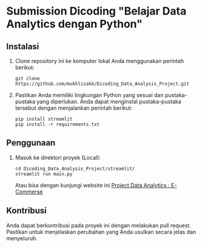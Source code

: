 # Submission Dicoding "Belajar Data Analytics dengan Python"

## Instalasi

1. Clone repository ini ke komputer lokal Anda menggunakan perintah berikut:

   ```shell
   git clone https://github.com/mukhlisakb/Dicoding_Data_Analysis_Project.git
   ```

2. Pastikan Anda memiliki lingkungan Python yang sesuai dan pustaka-pustaka yang diperlukan. Anda dapat menginstal pustaka-pustaka tersebut dengan menjalankan perintah berikut:

    ```shell
    pip install streamlit
    pip install -r requirements.txt
    ```

## Penggunaan
1. Masuk ke direktori proyek (Local):

    ```shell
    cd Dicoding_Data_Analysis_Project/streamlit/
    streamlit run main.py
    ```
    Atau bisa dengan kunjungi website ini [Project Data Analytics : E-Commerse ](https://customer-data-analytics-mukhlis.streamlit.app/)

## Kontribusi
Anda dapat berkontribusi pada proyek ini dengan melakukan pull request. Pastikan untuk menjelaskan perubahan yang Anda usulkan secara jelas dan menyeluruh.
